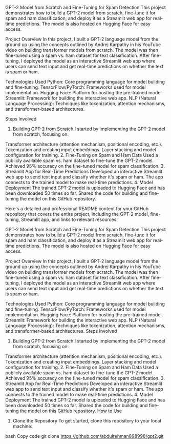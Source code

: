 GPT-2 Model from Scratch and Fine-Tuning for Spam Detection
This project demonstrates how to build a GPT-2 model from scratch, fine-tune it for spam and ham classification, and deploy it as a Streamlit web app for real-time predictions. The model is also hosted on Hugging Face for easy access.

Project Overview
In this project, I built a GPT-2 language model from the ground up using the concepts outlined by Andrej Karpathy in his YouTube video on building transformer models from scratch. The model was then fine-tuned using a spam vs. ham dataset for text classification. After fine-tuning, I deployed the model as an interactive Streamlit web app where users can send text input and get real-time predictions on whether the text is spam or ham.

Technologies Used
Python: Core programming language for model building and fine-tuning.
TensorFlow/PyTorch: Frameworks used for model implementation.
Hugging Face: Platform for hosting the pre-trained model.
Streamlit: Framework for building the interactive web app.
NLP (Natural Language Processing): Techniques like tokenization, attention mechanisms, and transformer-based architectures.

Steps Involved
1. Building GPT-2 from Scratch
I started by implementing the GPT-2 model from scratch, focusing on:

Transformer architecture (attention mechanism, positional encoding, etc.).
Tokenization and creating input embeddings.
Layer stacking and model configuration for training.
2. Fine-Tuning on Spam and Ham Data
Used a publicly available spam vs. ham dataset to fine-tune the GPT-2 model.
Achieved 95% accuracy on the fine-tuned model for spam classification.
3. Streamlit App for Real-Time Predictions
Developed an interactive Streamlit web app to send text input and classify whether it's spam or ham.
The app connects to the trained model to make real-time predictions.
4. Model Deployment
The trained GPT-2 model is uploaded to Hugging Face and has been downloaded 50 times so far.
Shared the code for building and fine-tuning the model on this GitHub repository.


Here's a detailed and professional README content for your GitHub repository that covers the entire project, including the GPT-2 model, fine-tuning, Streamlit app, and links to relevant resources:

GPT-2 Model from Scratch and Fine-Tuning for Spam Detection
This project demonstrates how to build a GPT-2 model from scratch, fine-tune it for spam and ham classification, and deploy it as a Streamlit web app for real-time predictions. The model is also hosted on Hugging Face for easy access.

Project Overview
In this project, I built a GPT-2 language model from the ground up using the concepts outlined by Andrej Karpathy in his YouTube video on building transformer models from scratch. The model was then fine-tuned using a spam vs. ham dataset for text classification. After fine-tuning, I deployed the model as an interactive Streamlit web app where users can send text input and get real-time predictions on whether the text is spam or ham.

Technologies Used
Python: Core programming language for model building and fine-tuning.
TensorFlow/PyTorch: Frameworks used for model implementation.
Hugging Face: Platform for hosting the pre-trained model.
Streamlit: Framework for building the interactive web app.
NLP (Natural Language Processing): Techniques like tokenization, attention mechanisms, and transformer-based architectures.
Steps Involved
1. Building GPT-2 from Scratch
I started by implementing the GPT-2 model from scratch, focusing on:

Transformer architecture (attention mechanism, positional encoding, etc.).
Tokenization and creating input embeddings.
Layer stacking and model configuration for training.
2. Fine-Tuning on Spam and Ham Data
Used a publicly available spam vs. ham dataset to fine-tune the GPT-2 model.
Achieved 95% accuracy on the fine-tuned model for spam classification.
3. Streamlit App for Real-Time Predictions
Developed an interactive Streamlit web app to send text input and classify whether it's spam or ham.
The app connects to the trained model to make real-time predictions.
4. Model Deployment
The trained GPT-2 model is uploaded to Hugging Face and has been downloaded 50 times so far.
Shared the code for building and fine-tuning the model on this GitHub repository.
How to Use
1. Clone the Repository
To get started, clone this repository to your local machine:

bash
Copy code
git clone https://github.com/abdulrehman898998/gpt2.git
